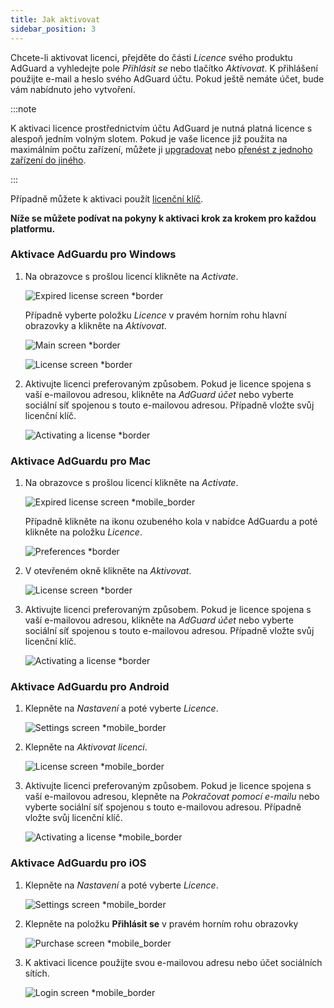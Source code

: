 ```yaml
---
title: Jak aktivovat
sidebar_position: 3
---
```


Chcete-li aktivovat licenci, přejděte do části *Licence* svého produktu AdGuard a vyhledejte pole *Přihlásit se* nebo tlačítko *Aktivovat*. K přihlášení použijte e-mail a heslo svého AdGuard účtu. Pokud ještě nemáte účet, bude vám nabídnuto jeho vytvoření.

:::note

K aktivaci licence prostřednictvím účtu AdGuard je nutná platná licence s alespoň jedním volným slotem. Pokud je vaše licence již použita na maximálním počtu zařízení, můžete ji [upgradovat](../payment-options#upgrade) nebo [přenést z jednoho zařízení do jiného](../transfer).

:::

Případně můžete k aktivaci použít [licenční klíč](../what-is#license-key).

**Níže se můžete podívat na pokyny k aktivaci krok za krokem pro každou platformu.**

### Aktivace AdGuardu pro Windows

1. Na obrazovce s prošlou licencí klikněte na *Activate*.

    ![Expired license screen *border](https://cdn.adtidy.org/blog/new/eapwtexp.png)

    Případně vyberte položku *Licence* v pravém horním rohu hlavní obrazovky a klikněte na *Aktivovat*.

    ![Main screen *border](https://cdn.adtidy.org/blog/new/ca313hmain-screen.png)

    ![License screen *border](https://cdn.adtidy.org/blog/new/n7nkclicense-screen.png)

1. Aktivujte licenci preferovaným způsobem. Pokud je licence spojena s vaší e-mailovou adresou, klikněte na *AdGuard účet* nebo vyberte sociální síť spojenou s touto e-mailovou adresou. Případně vložte svůj licenční klíč.

    ![Activating a license *border](https://cdn.adtidy.org/blog/new/lnzz5activate-license.png)

### Aktivace AdGuardu pro Mac

1. Na obrazovce s prošlou licencí klikněte na *Activate*.

    ![Expired license screen *mobile_border](https://cdn.adtidy.org/blog/new/o9bhtexpired-screen.png)

    Případně klikněte na ikonu ozubeného kola v nabídce AdGuardu a poté klikněte na položku *Licence*.

    ![Preferences *border](https://cdn.adtidy.org/blog/new/xuyqmpreferences.png)

1. V otevřeném okně klikněte na *Aktivovat*.

    ![License screen *border](https://cdn.adtidy.org/blog/new/8rbc8license-screen.png)

1. Aktivujte licenci preferovaným způsobem. Pokud je licence spojena s vaší e-mailovou adresou, klikněte na *AdGuard účet* nebo vyberte sociální síť spojenou s touto e-mailovou adresou. Případně vložte svůj licenční klíč.

    ![Activating a license *border](https://cdn.adtidy.org/blog/new/tws3jkactivate-license.png)

### Aktivace AdGuardu pro Android

1. Klepněte na *Nastavení* a poté vyberte *Licence*.

    ![Settings screen *mobile_border](https://cdn.adtidy.org/blog/new/sbdcysettings.png)

1. Klepněte na *Aktivovat licenci*.

    ![License screen *mobile_border](https://cdn.adtidy.org/blog/new/04fs1license-screen.png)

1. Aktivujte licenci preferovaným způsobem. Pokud je licence spojena s vaší e-mailovou adresou, klepněte na *Pokračovat pomocí e-mailu* nebo vyberte sociální síť spojenou s touto e-mailovou adresou. Případně vložte svůj licenční klíč.

    ![Activating a license *mobile_border](https://cdn.adtidy.org/blog/new/sbxttactivate-license.png)

### Aktivace AdGuardu pro iOS

1. Klepněte na *Nastavení* a poté vyberte *Licence*.

    ![Settings screen *mobile_border](https://cdn.adtidy.org/blog/new/uf8f1fsettings.png)

1. Klepněte na položku **Přihlásit se** v pravém horním rohu obrazovky

    ![Purchase screen *mobile_border](https://cdn.adtidy.org/blog/new/10j5bhpurchase-page.png)

1. K aktivaci licence použijte svou e-mailovou adresu nebo účet sociálních sítích.

    ![Login screen *mobile_border](https://cdn.adtidy.org/blog/new/prnjdlogin-page.png)
